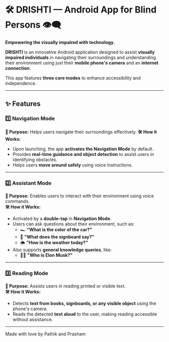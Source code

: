 # 🛠️ **DRISHTI — Android App for Blind Persons** 👁️‍🗨️  
**Empowering the visually impaired with technology.**

**DRISHTI** is an innovative Android application designed to assist **visually impaired individuals** in navigating their surroundings and understanding their environment using just their **mobile phone's camera** and an **internet connection**.

This app features **three core modes** to enhance accessibility and independence.

---

## **✨ Features**
### **1️⃣ Navigation Mode**  
**🎯 Purpose:** Helps users navigate their surroundings effectively.
**🛠️ How it Works:**  
- Upon launching, the app **activates the Navigation Mode** by default.  
- Provides **real-time guidance and object detection** to assist users in identifying obstacles.  
- Helps users **move around safely** using voice instructions.

---

### **2️⃣ Assistant Mode**  
**🎯 Purpose:** Enables users to interact with their environment using voice commands.  
**🛠️ How it Works:**  
- Activated by a **double-tap** in **Navigation Mode**.  
- Users can ask questions about their environment, such as:  
  - 🏎️ **"What is the color of the car?"**  
  - 🏪 **"What does the signboard say?"**  
  - 🌦️ **"How is the weather today?"**  
- Also supports **general knowledge queries**, like:  
  - 👨‍🚀 **"Who is Elon Musk?"**  

---

### **3️⃣ Reading Mode**  
**🎯 Purpose:** Assists users in reading printed or visible text.  
**🛠️ How it Works:**  
- Detects **text from books, signboards, or any visible object** using the phone's camera.  
- Reads the detected **text aloud** to the user, making reading accessible without assistance.

---
Made with love by Pathik and Prasham
